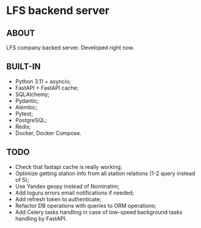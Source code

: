 # **LFS backend server**

## ABOUT
LFS company backed server. Developed right now.

## BUILT-IN
- Python 3.11 + asyncio;
- FastAPI + FastAPI cache;
- SQLAlchemy;
- Pydantic;
- Alembic;
- Pytest;
- PostgreSQL;
- Redis;
- Docker, Docker Compose.

## TODO
- Check that fastapi cache is really working;
- Optimize getting station info from all station relations (1-2 query instead of 5);
- Use Yandex geopy instead of Nominatim;
- Add loguru errors email notifications if needed;
- Add refresh token to authenticate;
- Refactor DB operations with queries to ORM operations;
- Add Celery tasks handling in case of low-speed background tasks handling by FastAPI.